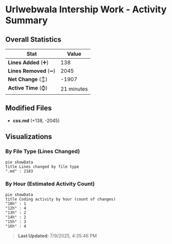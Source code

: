 # Urlwebwala Intership Work - Activity Summary 

## Overall Statistics

| Stat                   | Value                                                             |
| ---------------------- | ----------------------------------------------------------------- |
| **Lines Added** (➕)   | 138                                          |
| **Lines Removed** (➖) | 2045                                        |
| **Net Change** (↕)    | -1907                |
| **Active Time** (⌚)   | 21 minutes |


## Modified Files
- **css.md** (+138, -2045)

## Visualizations

### By File Type (Lines Changed)

```mermaid
pie showData
title Lines changed by file type
".md" : 2183
```

### By Hour (Estimated Activity Count)

```mermaid
pie showData
title Coding activity by hour (count of changes)
"10h" : 1
"12h" : 4
"13h" : 2
"14h" : 2
"15h" : 3
"16h" : 4
```


> **Last Updated:** 7/9/2025, 4:35:46 PM